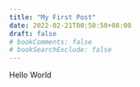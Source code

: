```yaml
---
title: "My First Post"
date: 2022-02-21T00:50:50+08:00
draft: false
# bookComments: false
# bookSearchExclude: false
---
```


Hello World
